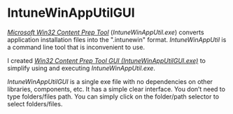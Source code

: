 # IntuneWinAppUtilGUI
<!-- wp:paragraph -->
<p><em><a href="https://go.microsoft.com/fwlink/?linkid=2065730" target="_blank" rel="noreferrer noopener">Microsoft Win32 Content Prep Tool</a> </em> (<em>IntuneWinAppUtil.exe</em>) converts application installation files into the ".intunewin" format. <em>IntuneWinAppUtil</em> is a command line tool that is inconvenient to use.</p>
<!-- /wp:paragraph -->

<!-- wp:paragraph -->
<p>I created <em><a href="https://saadkhamis.com/intunewinapputilgui/" target="_blank" rel="noreferrer noopener">Win32 Content Prep Tool GUI (IntuneWinAppUtilGUI.exe)</a></em> to simplify using and executing <em>IntuneWinAppUtil.exe</em>.</p>
<!-- /wp:paragraph -->

<!-- wp:paragraph -->
<p><em>IntuneWinAppUtilGUI</em> is a single exe file with no dependencies on other libraries, components, etc. It has a simple clear interface. You don’t need to type folders/files path. You can simply click on the folder/path selector to select folders/files.</p>
<!-- /wp:paragraph -->

<!-- wp:image {"id":715,"sizeSlug":"large","linkDestination":"none"} -->
<figure class="wp-block-image size-large"><img src="https://saadkhamis.com/wp-content/uploads/2022/06/IntuneWinAppUtilGUI_Notepad_20-1024x968.png" alt="" class="wp-image-715"/></figure>
<!-- /wp:image -->
